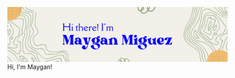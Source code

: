 [![Maygan's Github Banner](./assets/maygan_banner.png)](https://mmiguez1.github.io/mmiguez1/)
Hi, I'm Maygan! 
